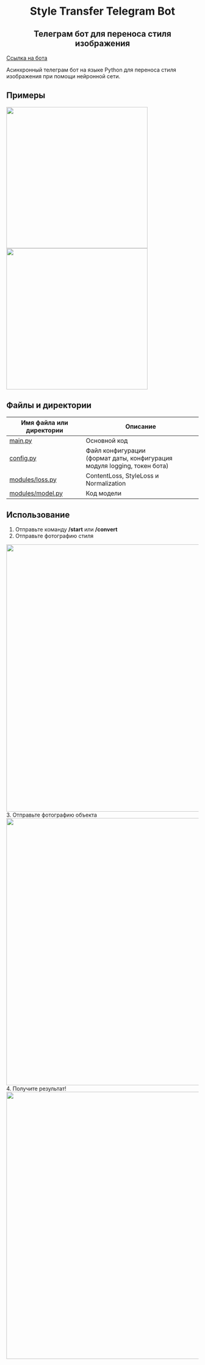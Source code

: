 <h1 align="center">Style Transfer Telegram Bot</h1>
<h2 align="center">Телеграм бот для переноса стиля изображения</h2>

[Ссылка на бота](https://t.me/foto_creator_nn_bot)

Асинхронный телеграм бот на языке Python для переноса стиля изображения при помощи нейронной сети.

## Примеры
<p>
    <img src="https://media.discordapp.net/attachments/572705890524725248/1068940296802549942/Fotoram.io.jpg" width="370">
    <img src="https://media.discordapp.net/attachments/572705890524725248/1068940947104202782/Fotoram.io_1.jpg" width="370">    
</p>

## Файлы и директории

| Имя файла или директории             | Описание                                                                      |
|--------------------------------------|-------------------------------------------------------------------------------|
| [main.py](main.py)                   | Основной код                                                                  |
| [config.py](config.py)               | Файл конфигурации <br/>(формат даты, конфигурация модуля logging, токен бота) |
| [modules/loss.py](modules/loss.py)   | ContentLoss, StyleLoss и Normalization                                        |
| [modules/model.py](modules/model.py) | Код модели                                                                    |

## Использование

1. Отправьте команду **/start** или **/convert**
2. Отправьте фотографию стиля
<img src="https://user-images.githubusercontent.com/69642892/215318213-dd1b1aa4-e7e0-476c-91b6-cc307830e583.png" width="700">
3. Отправьте фотографию объекта
<img src="https://media.discordapp.net/attachments/572705890524725248/1069191182598557736/image.png" width="700">
4. Получите результат!
<img src="https://media.discordapp.net/attachments/572705890524725248/1069191281567342682/image.png" width="700">
